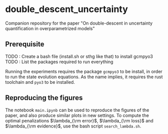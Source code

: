 # double_descent_uncertainty
Companion repository for the paper "On double-descent in uncertainty quantification in overparametrized models"

## Prerequisite 

TODO : Create a bash file (install.sh or sthg like that) to install gcmpyo3
TODO : List the packages required to run everything 

Running the experiments requires the package `gcmpyo3` to be install, in order to run the state evolution equations. As the name implies, it requires the rust toolchain and `pyo3` to be installed.

## Reproducing the figures

The notebook `main.ipynb` can be used to reproduce the figures of the paper, and also produce similar plots in new settings.
To compute the optimal penalizations $\lambda_{\rm error}$, $\lambda_{\rm loss}$ and $\lambda_{\rm evidence}$, use the bash script 
`search_lambda.sh`. 

